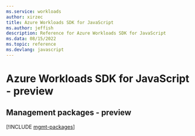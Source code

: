 ```yaml
---
ms.service: workloads
author: xirzec
title: Azure Workloads SDK for JavaScript
ms.author: jeffish
description: Reference for Azure Workloads SDK for JavaScript
ms.data: 08/15/2022
ms.topic: reference
ms.devlang: javascript
---
```

# Azure Workloads SDK for JavaScript - preview

## Management packages - preview
[!INCLUDE [mgmt-packages](workloads-mgmt-index.md)]